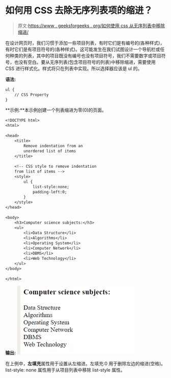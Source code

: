# 如何用 CSS 去除无序列表项的缩进？

> 原文:[https://www . geeksforgeeks . org/如何使用 css 从无序列表中移除缩进/](https://www.geeksforgeeks.org/how-to-remove-indentation-from-an-unordered-list-item-using-css/)

在设计网页时，我们习惯于添加一些项目列表，有时它们是有编号的(各种样式)，有时它们是有项目符号的(各种样式)。这可能发生在我们试图设计一个导航栏或任何种类的列表，其中的项目既没有编号也没有项目符号，我们不需要数字或项目符号，也没有空白。要从无序列表(包含项目符号的列表)中移除缩进，需要使用 CSS 进行样式化。样式将只在列表中实现。所以选择器应该是 ul 的。

**语法:**

```
ul {
    // CSS Property
}
```

**示例:**本示例创建一个列表缩进为零(0)的页面。

```
<!DOCTYPE html>
<html>

<head>
    <title>
        Remove indentation from an 
        unordered list of items
    </title>

    <!-- CSS style to remove indentation
    from list of items -->
    <style>
        ul {
            list-style:none;
            padding-left:0;
        }
    </style>
</head>

<body>
    <h3>Computer science subjects:</h3>
    <ul>
        <li>Data Structure</li>
        <li>Algorithms</li>
        <li>Operating System</li>
        <li>Computer Network</li>
        <li>DBMS</li>
        <li>Web Technology</li>
    </ul>
</body>

</html>                    
```

**输出:**
![](img/54d5355650d1178b9a26694f7be9c6a3.png)

在上例中，**左填充**属性用于设置从左缩进。左填充:0 用于删除左边的缩进(空格)。list-style: none 属性用于从项目列表中移除 list-style 属性。